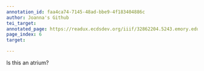 ```yaml
---
annotation_id: faa4ca74-7145-48ad-bbe9-4f183404886c
author: Joanna's Github
tei_target: 
annotated_page: https://readux.ecdsdev.org/iiif/32862204.5243.emory.edu/canvas/32862204.5243.emory.edu$6
page_index: 6
target: 

---
```

<p>Is this an atrium?</p>